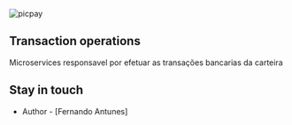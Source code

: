![picpay](https://user-images.githubusercontent.com/33635248/221703352-d458a9fb-e4c3-4eaa-a1cc-e1145594135e.jpg)

## Transaction operations

Microservices responsavel por efetuar as transações bancarias da carteira

## Stay in touch

- Author - [Fernando Antunes]
